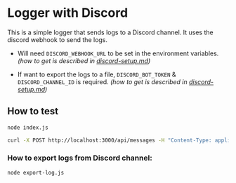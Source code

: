 # Logger with Discord

This is a simple logger that sends logs to a Discord channel. It uses the discord webhook to send the logs.

- Will need `DISCORD_WEBHOOK_URL` to be set in the environment variables. _(how to get is described in [discord-setup.md](discord-setup.md))_

- If want to export the logs to a file, `DISCORD_BOT_TOKEN` & `DISCORD_CHANNEL_ID` is required. _(how to get is described in [discord-setup.md](discord-setup.md))_

## How to test
```bash
node index.js
```

```sh
curl -X POST http://localhost:3000/api/messages -H "Content-Type: application/json" -d '{"message": "Hello, World!"}'
```

### How to export logs from Discord channel:

```bash
node export-log.js
```